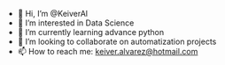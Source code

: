 - 👋 Hi, I’m @KeiverAl
- 👀 I’m interested in Data Science
- 🌱 I’m currently learning advance python
- 💞️ I’m looking to collaborate on automatization projects
- 📫 How to reach me: keiver.alvarez@hotmail.com


